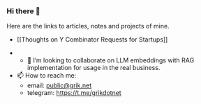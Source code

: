 ### Hi there 👋

Here are the links to articles, notes and projects of mine.

* [[Thoughts on Y Combinator Requests for Startups]]

- - 👯 I’m looking to collaborate on LLM embeddings with RAG implementation for usage in the real business.
- 📫 How to reach me: 
	- email: public@grik.net
	- telegram: https://t.me/grikdotnet
